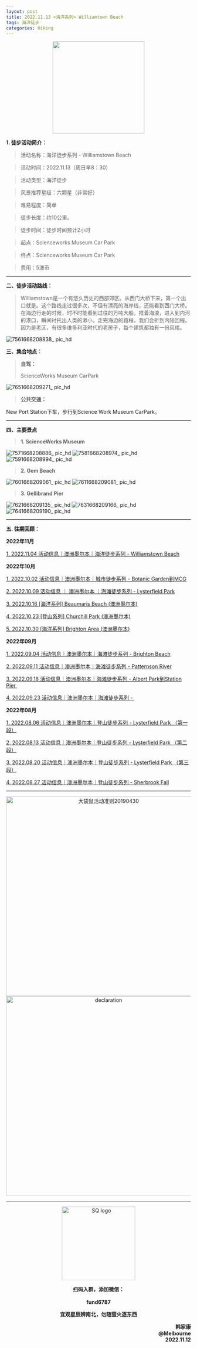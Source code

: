 ```yaml
---
layout: post
title: 2022.11.13 <海洋系列> Williamtown Beach
tags: 海洋徒步
categories: Hiking
---
```

<p align="center">
  <img width="250" src="https://user-images.githubusercontent.com/90954432/197183769-043b3cce-ffc5-439d-b355-fc227af37705.jpeg">
</p>

**1. 徒步活动简介：**

> 活动名称：海洋徒步系列 - Williamstown Beach

> 活动时间：2022.11.13（周日早8：30）

> 活动类型：海洋徒步

> 风景推荐星级：六颗星（非常好）

> 难易程度：简单

> 徒步长度：约10公里。

> 徒步时间：徒步时间预计2小时

> 起点：Scienceworks Museum Car Park

> 终点：Scienceworks Museum Car Park

> 费用：5澳币

---

**二、徒步活动路线：**

> Williamstown是一个有悠久历史的西部郊区。从西门大桥下来，第一个出口就是。这个路线走过很多次，不但有漂亮的海岸线，还能看到西门大桥。在海边行走的时候，时不时能看到过往的万吨大船，推着海浪，进入到内河的港口，瞬间衬托出人类的渺小。走完海边的路程，我们会折到内陆回程。因为是老区，有很多维多利亚时代的老房子，每个建筑都独有一份风格。

![7561668208838_ pic_hd](https://user-images.githubusercontent.com/90954432/201450780-26730049-1a61-47aa-ba1c-99c7421bc11d.jpg)

**三、集合地点：**

> **自驾：**
> 
> ScienceWorks Museum CarPark
> 
![7651668209271_ pic_hd](https://user-images.githubusercontent.com/90954432/201450807-639fb04a-0041-4a94-961f-70c94cbd3dcf.jpg)

> **公共交通：**

New Port Station下车，步行到Science Work Museum CarPark。

---

**四、主要景点**

> **1.  ScienceWorks Museum**

![7571668208886_ pic_hd](https://user-images.githubusercontent.com/90954432/201450913-943d5a83-e073-401e-8965-935324363cfa.jpg)
![7581668208974_ pic_hd](https://user-images.githubusercontent.com/90954432/201450915-b0efee5e-338e-4af0-a927-2cfcf3148351.jpg)
![7591668208994_ pic_hd](https://user-images.githubusercontent.com/90954432/201450916-86fb5087-8a16-4ad7-a219-3530cc10bae6.jpg)

> **2. Gem Beach**

![7601668209061_ pic_hd](https://user-images.githubusercontent.com/90954432/201450932-ff1b237b-f55e-41dc-8e0e-42b394a60fca.jpg)
![7611668209081_ pic_hd](https://user-images.githubusercontent.com/90954432/201450935-98f79a8b-bebc-444a-a4f6-ad6901f5ba7b.jpg)

> **3. Gellibrand Pier**

![7621668209135_ pic_hd](https://user-images.githubusercontent.com/90954432/201450936-7f11c52d-0779-4dec-9908-fbb8983472be.jpg)
![7631668209166_ pic_hd](https://user-images.githubusercontent.com/90954432/201450938-7ceb2637-f079-4d82-8334-50efa1bd65d9.jpg)
![7641668209190_ pic_hd](https://user-images.githubusercontent.com/90954432/201450940-7ae738b8-5ed6-4200-bd85-2e50002fdc09.jpg)

---

**五. 往期回顾：**

**2022年11月**

[1. 2022.11.04 活动信息｜澳洲墨尔本｜海洋徒步系列 - Williamstown Beach](https://2808118.github.io/myhike/hiking/2022/11/04/海洋系列-Sandrige-Lookout.html)

**2022年10月**

[1. 2022.10.02 活动信息｜澳洲墨尔本｜城市徒步系列 - Botanic Garden到MCG](http://mp.weixin.qq.com/s?__biz=MzUxOTkxNjMwOA==&mid=2247484978&idx=1&sn=ed5136a1de4c66e2b13caea309ebb671&chksm=f9f31849ce84915fcc661481be2e4f021e4929eea9809e1e76e5d5bcb7be9de2da93369bdbbc&scene=21#wechat_redirect) 

[2. 2022.10.09 活动信息 ｜ 澳洲墨尔本 ｜海滩徒步系列 - Lysterfield Park](http://mp.weixin.qq.com/s?__biz=MzUxOTkxNjMwOA==&mid=2247485002&idx=1&sn=bbd47773ef48aaa6c63583dbb5efd88c&chksm=f9f31831ce849127d1a1f4dae22a577972e7fadcefa2182df92c0480116aa26773c8241231fe&scene=21#wechat_redirect) 

[3. 2022.10.16 [海洋系列] Beaumaris Beach (澳洲墨尔本)](https://2808118.github.io/myhike/hiking/2022/10/16/海洋系列-Beamauris-Beach.html)

[4. 2022.10.23 [登山系列] Churchill Park (澳洲墨尔本)](https://2808118.github.io/myhike/hiking/2022/10/22/登山系列-Churchill-National-Park.html)

[5. 2022.10.30 [海洋系列] Brighton Area (澳洲墨尔本)](https://2808118.github.io/myhike/hiking/2022/10/29/海洋系列-Brighton-Area.html)

**2022年09月**

 [1. 2022.09.04 活动信息｜澳洲墨尔本｜海滩徒步系列 - Brighton Beach](http://mp.weixin.qq.com/s?__biz=MzUxOTkxNjMwOA==&mid=2247484887&idx=1&sn=0ac1c26615f42f2a8bfa5de6650e3f2d&chksm=f9f31bacce8492ba566188217e312eb29b93f333f2b650b313fba42171b23d0ea55c531fa0f0&scene=21#wechat_redirect) 

 [2. 2022.09.11 活动信息｜澳洲墨尔本｜海滩徒步系列 - Patternson River](http://mp.weixin.qq.com/s?__biz=MzUxOTkxNjMwOA==&mid=2247484911&idx=1&sn=78d7a051c7150c107acc5724620e7d0c&chksm=f9f31b94ce84928293f3fce04622c391b0e2123edd17e96a6a3121da2f8dc8bcfede5f58c282&scene=21#wechat_redirect) 

 [3. 2022.09.18 活动信息｜澳洲墨尔本｜海滩徒步系列 - Albert Park到Station Pier ](http://mp.weixin.qq.com/s?__biz=MzUxOTkxNjMwOA==&mid=2247484932&idx=1&sn=ca58606ae0c386a7b02e8d8dd2d00980&chksm=f9f3187fce84916931f9254bd5887992e0399a27b5e3ec575fc4faeaa387e3255c17dde78012&scene=21#wechat_redirect) 

[4. 2022.09.23 活动信息｜澳洲墨尔本｜海滩徒步系列 - ](http://mp.weixin.qq.com/s?__biz=MzUxOTkxNjMwOA==&mid=2247484955&idx=1&sn=8332e3ba1528657ddd38b4ef9629e32d&chksm=f9f31860ce8491765247027b6ff8deaae1e239dfcfc877ae91a7602053489afdca6f304932aa&scene=21#wechat_redirect) 

**2022年08月**

 [1. 2022.08.06 活动信息｜澳洲墨尔本｜登山徒步系列 - Lysterfield Park （第一段）](http://mp.weixin.qq.com/s?__biz=MzUxOTkxNjMwOA==&mid=2247484786&idx=1&sn=f9dfc1ab1e56f1a4957eafd48a376445&chksm=f9f31b09ce84921ff5ee7ff9603eaa6bb8cb9b99d3fe26efc7213087d378c6ac04d5eae16c95&scene=21#wechat_redirect) 

 [2. 2022.08.13 活动信息｜澳洲墨尔本｜登山徒步系列 - Lysterfield Park （第二段）](http://mp.weixin.qq.com/s?__biz=MzUxOTkxNjMwOA==&mid=2247484789&idx=1&sn=571d9139128d3f20b9173a9f7463bb1a&chksm=f9f31b0ece84921855520d95cbbd5bc3029aac54ba8b4d63b140d29a7de09b81895a1e97880a&scene=21#wechat_redirect) 

 [3. 2022.08.20 活动信息｜澳洲墨尔本｜登山徒步系列 - Lysterfield Park （第三段）](http://mp.weixin.qq.com/s?__biz=MzUxOTkxNjMwOA==&mid=2247484826&idx=1&sn=7425850bff3e7334520e921389ef671c&chksm=f9f31be1ce8492f76d9b95fbcf946856da969682802d87aa0d0a72c3f76c28e4d9d18d5c2e9d&scene=21#wechat_redirect) 

 [4. 2022.08.27 活动信息｜澳洲墨尔本｜登山徒步系列 - Sherbrook Fall](http://mp.weixin.qq.com/s?__biz=MzUxOTkxNjMwOA==&mid=2247484859&idx=1&sn=70e596e4b91c9efe09e97136aa120efe&chksm=f9f31bc0ce8492d66b9c238f4bd299a2e41f9aadfcbd155b01b77f521229ef12aaf755f46504&scene=21#wechat_redirect) 

---

<p align="center">
  <img width="543" alt="大袋鼠活动准则20190430" src="https://user-images.githubusercontent.com/90954432/197184791-50268d4a-839c-42a5-b42f-957043f80b9d.png">
  <img width="543" src="https://user-images.githubusercontent.com/90954432/197324665-50cd9f62-c0ab-43f9-9af6-cb9b86d9ff70.png" alt="declaration">
</p>

---

<p align="center">
  <img width="200" src="https://user-images.githubusercontent.com/90954432/197332354-e65465c3-5a13-4bf3-b311-cd253cb89349.jpeg" alt="SQ logo">
</p>

<p align="center">
  <strong>扫码入群，添加微信：</strong>
  <br>
  <br>
  <strong>fund6787</strong>
</p>

<p align="center">
  <strong>宜观星辰辨南北，勿随萤火逐东西</strong>
</p>

<p align="right">
  <strong>韩家康</strong>
  <br>
  <strong>@Melbourne</strong>
  <br>
  <strong>2022.11.12</strong>
</p>
